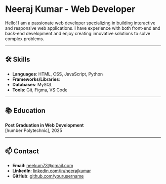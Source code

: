# Neeraj Kumar - Web Developer

Hello! I am a passionate web developer specializing in building interactive and responsive web applications. I have experience with both front-end and back-end development and enjoy creating innovative solutions to solve complex problems.

---
## 🛠️ Skills

- **Languages**: HTML, CSS, JavaScript, Python
- **Frameworks/Libraries**: 
- **Databases**: MySQL
- **Tools**: Git, Figma, VS Code

---
## 📚 Education

**Post Graduation in Web Development**  
[humber Polytechnic], 2025

---
## 📫 Contact

- **Email**: neekum73@gmail.com
- **LinkedIn**: [linkedin.com/in/neerajkumar](https://linkedin.com/in/neerajkumar)
- **GitHub**: [github.com/yourusername](https://github.com/yourusername)